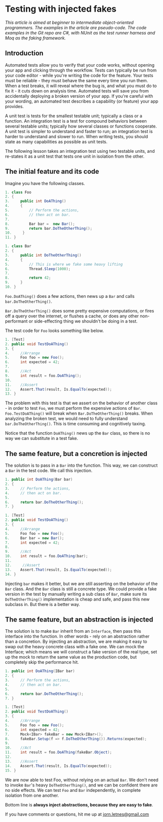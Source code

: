 # Testing with injected fakes

_This article is aimed at beginner to intermediate object-oriented programmers. The examples in the article are pseudo-code. The code examples in the Git repo are C#, with NUnit as the test runner harness and Moq as the faking framework._

## Introduction

Automated tests allow you to verify that your code works, without opening your app and clicking through the workflow. Tests can typically be run from your code editor - while you're writing the code for the feature. Your tests must be reliable - they must behave the same every time you run them. When a test breaks, it will reveal where the bug is, and what you must do to fix it - it cuts down on analysis time. Automated tests will save you from accidentally deploying a broken version of your app. If you're careful with your wording, an automated test describes a capability (or feature) your app provides.

A unit test is tests for the smallest testable unit; typically a class or a function. An integration test is a test for compound behaviors between several testable units; typically how several classes or functions cooperate. A unit test is simpler to understand and faster to run; an integration test is harder to understand and slower to run. When writing tests, you should state as many capabilities as possible as unit tests.

The following lesson takes an integration test using two testable units, and re-states it as a unit test that tests one unit in isolation from the other.

## The initial feature and its code

Imagine you have the following classes.

```csharp
1. class Foo
2. {
3.     public int DoAThing()
4.     {
5.         // Perform the actions,
6.         // then act on bar.
7.
8.         Bar bar =  new Bar();
9.         return bar.DoTheOtherThing();
10.     }
11. }
```

```csharp
1. class Bar
2. {
3.     public int DoTheOtherThing()
4.     {
5.         // This is where we fake some heavy lifting
6.         Thread.Sleep(1000);
7.
8.         return 42;
9.     }
10. }
```

`Foo.DoAThing()` does a few actions, then news up a `Bar` and calls `bar.DoTheOtherThing()`.

`Bar.DoTheOtherThing()` does some pretty expensive computations, or fires off a query over the internet, or flushes a cache, or does any other non-performant or side-effecting thing we shouldn't be doing in a test.

The test code for `Foo` looks something like below.

```csharp
1. [Test]
2. public void TestDoAThing()
3. {
4.     //Arrange
5.     Foo foo = new Foo();
6.     int expected = 42;
7.
8.     //Act
9.     int result = foo.DoAThing();
10.
11.    //Assert
12.    Assert.That(result, Is.EqualTo(expected));
13. }
```

The problem with this test is that we assert on the behavior of another class - in order to test `Foo`, we must perform the expensive actions of `Bar`. `Foo.TestDoAThing()` will break when `Bar.DoTheOtherThing()` breaks. When analyzing the broken test, we would need to fully understand `bar.DoTheOtherThing()`. This is time consuming and cognitively taxing.

Notice that the function `DoAThing()` news up the `Bar` class, so there is no way we can substitute in a test fake.

## The same feature, but a concretion is injected

The solution is to pass in a `Bar` into the function. This way, we can construct a `Bar` in the test code. We call this injection.

```csharp
1. public int DoAThing(Bar bar)
2. {
3.     // Perform the actions,
4.     // then act on bar.
5.
6.     return bar.DoTheOtherThing();
7. }
```

```csharp
1. [Test]
2. public void TestDoAThing()
3. {
4.     //Arrange
5.     Foo foo = new Foo();
6.     Bar bar = new Bar();
7.     int expected = 42;
8.
9.     //Act
10.    int result = foo.DoAThing(bar);
11.
12.     //Assert
13.    Assert.That(result, Is.EqualTo(expected));
14. }
```

Injecting `bar` makes it better, but we are still asserting on the behavior of the `Bar` class. And the `Bar` class is still a concrete type. We could provide a fake version in the test by manually writing a sub class of `Bar`, make sure its `DoTheOtherThing()` implementation is cheap and safe, and pass this new subclass in. But there is a better way.

## The same feature, but an abstraction is injected

The solution is to make `Bar` inherit from an `Interface`, then pass this interface into the function. In other words - rely on an abstraction rather than a concretion. By injecting an abstraction, we are making it easy to swap out the heavy concrete class with a fake one. We can mock the Interface; which means we will construct a fake version of the real type, set up the mock to return the same value as the production code, but completely skip the performance hit.

```csharp
1. public int DoAThing(IBar bar)
2. {
3.     // Perform the actions,
4.     // then act on bar.
5.
6.     return bar.DoTheOtherThing();
7. }
```

```csharp
1. [Test]
2. public void TestDoAThing()
3. {
4.     //Arrange
5.     Foo foo = new Foo();
6.     int expected = 42;
7.     Mock<IBar> fakeBar = new Mock<IBar>();
8.     fakeBar.Setup(f => f.DoTheOtherThing()).Returns(expected);
9.
10.    //Act
11.    int result = foo.DoAThing(fakeBar.Object);
12.
13.    //Assert
14.    Assert.That(result, Is.EqualTo(expected));
15. }
```

We are now able to test Foo, without relying on an actual `Bar`. We don't need to invoke `Bar`'s heavy `DoTheOtherThing()`, and we can be confident there are no side effects. We can test `Foo` and `Bar` independently, in complete isolation from one another.

Bottom line is **always inject abstractions, because they are easy to fake**.

If you have comments or questions, hit me up at [jorn.letnes@gmail.com](mailto:jorn.letnes@gmail.com)
